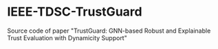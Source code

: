# IEEE-TDSC-TrustGuard
Source code of paper "TrustGuard: GNN-based Robust and Explainable Trust Evaluation with Dynamicity Support"
